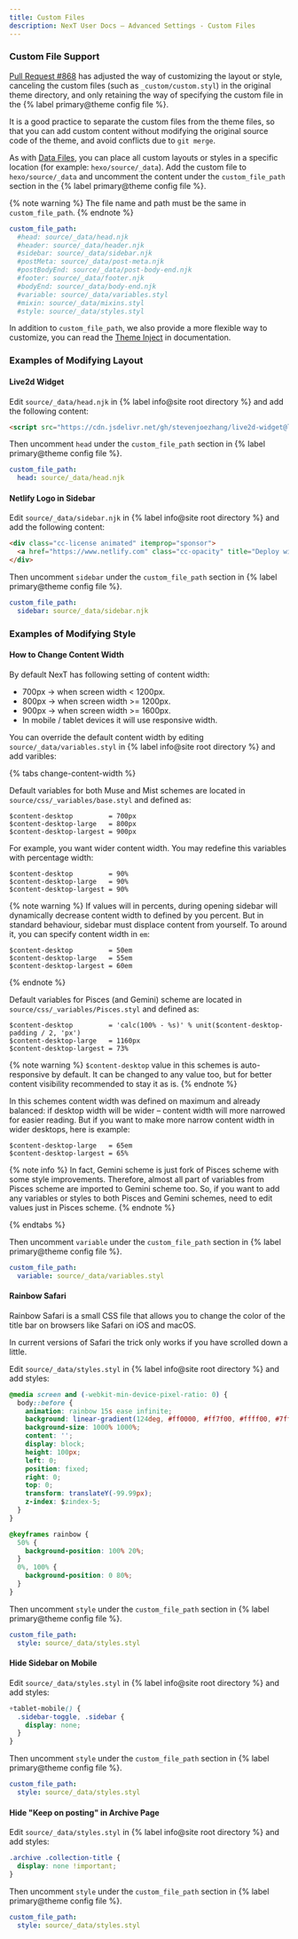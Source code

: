 ```yaml
---
title: Custom Files
description: NexT User Docs – Advanced Settings - Custom Files
---
```


### Custom File Support

[Pull Request #868](https://github.com/theme-next/hexo-theme-next/pull/868) has adjusted the way of customizing the layout or style, canceling the custom files (such as `_custom/custom.styl`) in the original theme directory, and only retaining the way of specifying the custom file in the {% label primary@theme config file %}.

It is a good practice to separate the custom files from the theme files, so that you can add custom content without modifying the original source code of the theme, and avoid conflicts due to `git merge`.

As with [Data Files](https://hexo.io/docs/data-files), you can place all custom layouts or styles in a specific location (for example: `hexo/source/_data`). Add the custom file to `hexo/source/_data` and uncomment the content under the `custom_file_path` section in the {% label primary@theme config file %}.

{% note warning %}
The file name and path must be the same in `custom_file_path`.
{% endnote %}

```yml next/_config.yml
custom_file_path:
  #head: source/_data/head.njk
  #header: source/_data/header.njk
  #sidebar: source/_data/sidebar.njk
  #postMeta: source/_data/post-meta.njk
  #postBodyEnd: source/_data/post-body-end.njk
  #footer: source/_data/footer.njk
  #bodyEnd: source/_data/body-end.njk
  #variable: source/_data/variables.styl
  #mixin: source/_data/mixins.styl
  #style: source/_data/styles.styl
```

In addition to `custom_file_path`, we also provide a more flexible way to customize, you can read the [Theme Inject](/docs/advanced-settings/injects.html) in documentation.

### Examples of Modifying Layout

#### Live2d Widget

Edit `source/_data/head.njk` in {% label info@site root directory %} and add the following content:

```html hexo/source/_data/head.njk
<script src="https://cdn.jsdelivr.net/gh/stevenjoezhang/live2d-widget@latest/autoload.js"></script>
```

Then uncomment `head` under the `custom_file_path` section in {% label primary@theme config file %}.

```yml next/_config.yml
custom_file_path:
  head: source/_data/head.njk
```

#### Netlify Logo in Sidebar

Edit `source/_data/sidebar.njk` in {% label info@site root directory %} and add the following content:

```html hexo/source/_data/sidebar.njk
<div class="cc-license animated" itemprop="sponsor">
  <a href="https://www.netlify.com" class="cc-opacity" title="Deploy with Netlify → https://www.netlify.com" target="_blank"><img width="80" src="https://www.netlify.com/img/global/badges/netlify-dark.svg" alt="Netlify"></a>
</div>
```

Then uncomment `sidebar` under the `custom_file_path` section in {% label primary@theme config file %}.

```yml next/_config.yml
custom_file_path:
  sidebar: source/_data/sidebar.njk
```

### Examples of Modifying Style

#### How to Change Content Width

By default NexT has following setting of content width:

* 700px → when screen width < 1200px.
* 800px → when screen width >= 1200px.
* 900px → when screen width >= 1600px.
* In mobile / tablet devices it will use responsive width.

You can override the default content width by editing `source/_data/variables.styl` in {% label info@site root directory %} and add varibles:

{% tabs change-content-width %}
<!-- tab Muse / Mist schemes -->
Default variables for both Muse and Mist schemes are located in `source/css/_variables/base.styl` and defined as:

```styl next/source/css/_variables/base.styl
$content-desktop         = 700px
$content-desktop-large   = 800px
$content-desktop-largest = 900px
```

For example, you want wider content width. You may redefine this variables with percentage width:

```styl hexo/source/_data/variables.styl
$content-desktop         = 90%
$content-desktop-large   = 90%
$content-desktop-largest = 90%
```

{% note warning %}
If values will in percents, during opening sidebar will dynamically decrease content width to defined by you percent.
But in standard behaviour, sidebar must displace content from yourself.
To around it, you can specify content width in `em`:

```styl hexo/source/_data/variables.styl
$content-desktop         = 50em
$content-desktop-large   = 55em
$content-desktop-largest = 60em
```

{% endnote %}
<!-- endtab -->

<!-- tab Pisces / Gemini schemes -->
Default variables for Pisces (and Gemini) scheme are located in `source/css/_variables/Pisces.styl` and defined as:

```styl next/source/css/_variables/Pisces.styl
$content-desktop         = 'calc(100% - %s)' % unit($content-desktop-padding / 2, 'px')
$content-desktop-large   = 1160px
$content-desktop-largest = 73%
```

{% note warning %}
`$content-desktop` value in this schemes is auto-responsive by default. It can be changed to any value too, but for better content visibility recommended to stay it as is.
{% endnote %}

In this schemes content width was defined on maximum and already balanced: if desktop width will be wider – content width will more narrowed for easier reading. But if you want to make more narrow content width in wider desktops, here is example:

```styl hexo/source/_data/variables.styl
$content-desktop-large   = 65em
$content-desktop-largest = 65%
```

{% note info %}
In fact, Gemini scheme is just fork of Pisces scheme with some style improvements.
Therefore, almost all part of variables from Pisces scheme are imported to Gemini scheme too.
So, if you want to add any variables or styles to both Pisces and Gemini schemes, need to edit values just in Pisces scheme.
{% endnote %}
<!-- endtab -->
{% endtabs %}

Then uncomment `variable` under the `custom_file_path` section in {% label primary@theme config file %}.

```yml next/_config.yml
custom_file_path:
  variable: source/_data/variables.styl
```

#### Rainbow Safari

Rainbow Safari is a small CSS file that allows you to change the color of the title bar on browsers like Safari on iOS and macOS.

In current versions of Safari the trick only works if you have scrolled down a little.

Edit `source/_data/styles.styl` in {% label info@site root directory %} and add styles:

```css hexo/source/_data/styles.styl
@media screen and (-webkit-min-device-pixel-ratio: 0) {
  body::before {
    animation: rainbow 15s ease infinite;
    background: linear-gradient(124deg, #ff0000, #ff7f00, #ffff00, #7fff00, #00ff00, #00ff7f, #00ffff, #007fff, #0000ff, #7f00ff, #ff00ff, #ff007f, #ff0000);
    background-size: 1000% 1000%;
    content: '';
    display: block;
    height: 100px;
    left: 0;
    position: fixed;
    right: 0;
    top: 0;
    transform: translateY(-99.99px);
    z-index: $zindex-5;
  }
}

@keyframes rainbow {
  50% {
    background-position: 100% 20%;
  }
  0%, 100% {
    background-position: 0 80%;
  }
}
```

Then uncomment `style` under the `custom_file_path` section in {% label primary@theme config file %}.

```yml next/_config.yml
custom_file_path:
  style: source/_data/styles.styl
```

#### Hide Sidebar on Mobile

Edit `source/_data/styles.styl` in {% label info@site root directory %} and add styles:

```css hexo/source/_data/styles.styl
+tablet-mobile() {
  .sidebar-toggle, .sidebar {
    display: none;
  }
}
```

Then uncomment `style` under the `custom_file_path` section in {% label primary@theme config file %}.

```yml next/_config.yml
custom_file_path:
  style: source/_data/styles.styl
```

#### Hide "Keep on posting" in Archive Page

Edit `source/_data/styles.styl` in {% label info@site root directory %} and add styles:

```css hexo/source/_data/styles.styl
.archive .collection-title {
  display: none !important;
}
```

Then uncomment `style` under the `custom_file_path` section in {% label primary@theme config file %}.

```yml next/_config.yml
custom_file_path:
  style: source/_data/styles.styl
```
